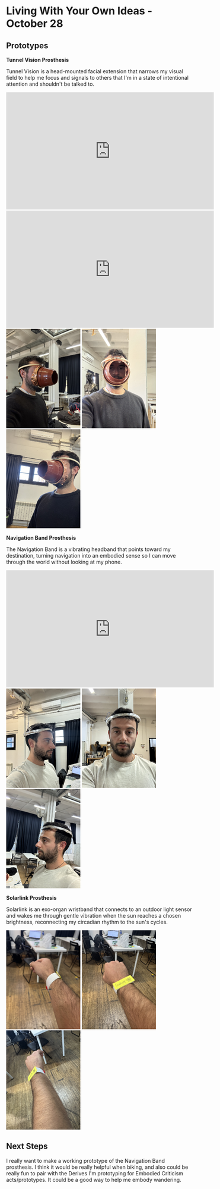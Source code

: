 # Living With Your Own Ideas - October 28

## Prototypes 

**Tunnel Vision Prosthesis**

Tunnel Vision is a head-mounted facial extension that narrows my visual field to help me focus and signals to others that I'm in a state of intentional attention and shouldn't be talked to.

<iframe width="560" height="315" src="https://www.youtube.com/embed/HdJuSs-dL7U" title="YouTube video player" frameborder="0" allow="accelerometer; autoplay; clipboard-write; encrypted-media; gyroscope; picture-in-picture; web-share" allowfullscreen></iframe>

<iframe width="560" height="315" src="https://www.youtube.com/embed/r3Z4H72lIJo" title="YouTube video player" frameborder="0" allow="accelerometer; autoplay; clipboard-write; encrypted-media; gyroscope; picture-in-picture; web-share" allowfullscreen></iframe>

<img src="images/TV-side1.JPG" width="200px" alt="Tunnel Vision Prosthesis - Side View 1">
<img src="images/TV-front.JPG" width="200px" alt="Tunnel Vision Prosthesis - Front View">
<img src="images/TV-side2.JPG" width="200px" alt="Tunnel Vision Prosthesis - Side View 2">

**Navigation Band Prosthesis**

The Navigation Band is a vibrating headband that points toward my destination, turning navigation into an embodied sense so I can move through the world without looking at my phone.

<iframe width="560" height="315" src="https://www.youtube.com/embed/wwhrVuCyCjk" title="YouTube video player" frameborder="0" allow="accelerometer; autoplay; clipboard-write; encrypted-media; gyroscope; picture-in-picture; web-share" allowfullscreen></iframe>

<img src="images/NV-side1.JPG" width="200px" alt="Navigation Band Prosthesis - Side View 1">
<img src="images/NB-front.JPG" width="200px" alt="Navigation Band Prosthesis - Front View">
<img src="images/NV-side2.JPG" width="200px" alt="Navigation Band Prosthesis - Side View 2">

**Solarlink Prosthesis**

Solarlink is an exo-organ wristband that connects to an outdoor light sensor and wakes me through gentle vibration when the sun reaches a chosen brightness, reconnecting my circadian rhythm to the sun's cycles.

<img src="images/SL-side1.JPG" width="200px" alt="Solarlink Prosthesis - Side View 1">
<img src="images/SL-front.JPG" width="200px" alt="Solarlink Prosthesis - Front View">
<img src="images/SL-side2.JPG" width="200px" alt="Solarlink Prosthesis - Side View 2">


## Next Steps

I really want to make a working prototype of the Navigation Band prosthesis. I think it would be really helpful when biking, and also could be really fun to pair with the Derives I'm prototyping for Embodied Criticism acts/prototypes. It could be a good way to help me embody wandering.
